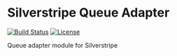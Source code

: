 Silverstripe Queue Adapter
==========================

[![Build Status](https://travis-ci.org/notthatbad/silverstripe-rest-api.svg)](https://travis-ci.org/notthatbad/silverstripe-queue-adapter)
[![License](https://poser.pugx.org/ntb/silverstripe-queue-adapte/license)](https://packagist.org/packages/ntb/silverstripe-queue-adapter)


Queue adapter module for Silverstripe
